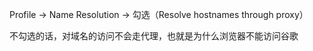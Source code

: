 Profile -> Name Resolution -> 勾选（Resolve hostnames through proxy）

不勾选的话，对域名的访问不会走代理，也就是为什么浏览器不能访问谷歌